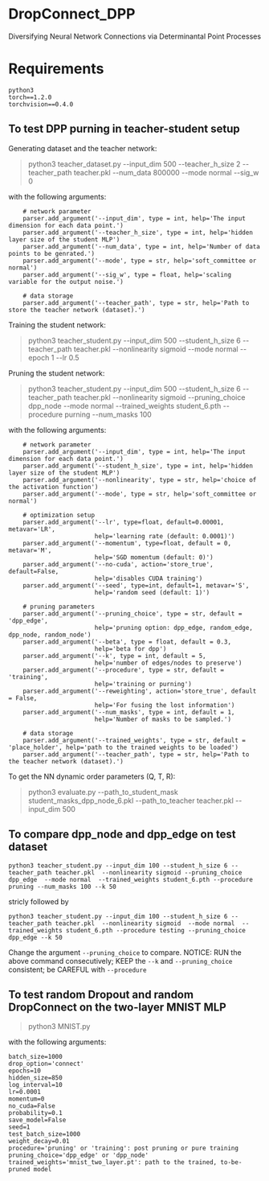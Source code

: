 # DropConnect_DPP
Diversifying Neural Network Connections via Determinantal Point Processes

# Requirements
```
python3
torch==1.2.0
torchvision==0.4.0
```

## To test DPP purning in teacher-student setup

Generating dataset and the teacher network:
>python3 teacher_dataset.py --input_dim 500 --teacher_h_size 2 --teacher_path teacher.pkl --num_data 800000 --mode normal  --sig_w 0

with the following arguments:
```
	# network parameter
	parser.add_argument('--input_dim', type = int, help='The input dimension for each data point.')
	parser.add_argument('--teacher_h_size', type = int, help='hidden layer size of the student MLP')
	parser.add_argument('--num_data', type = int, help='Number of data points to be genrated.')
	parser.add_argument('--mode', type = str, help='soft_committee or normal')
	parser.add_argument('--sig_w', type = float, help='scaling variable for the output noise.')

	# data storage
	parser.add_argument('--teacher_path', type = str, help='Path to store the teacher network (dataset).')
```

Training the student network:
>python3 teacher_student.py --input_dim 500 --student_h_size 6 --teacher_path teacher.pkl  --nonlinearity sigmoid  --mode normal  --epoch 1 --lr 0.5

Pruning the student network:
>python3 teacher_student.py --input_dim 500 --student_h_size 6 --teacher_path teacher.pkl  --nonlinearity sigmoid --pruning_choice dpp_node  --mode normal  --trained_weights student_6.pth --procedure purning --num_masks 100

with the following arguments:
```
	# network parameter
	parser.add_argument('--input_dim', type = int, help='The input dimension for each data point.')
	parser.add_argument('--student_h_size', type = int, help='hidden layer size of the student MLP')
	parser.add_argument('--nonlinearity', type = str, help='choice of the activation function')
	parser.add_argument('--mode', type = str, help='soft_committee or normal')

	# optimization setup
	parser.add_argument('--lr', type=float, default=0.00001, metavar='LR',
						help='learning rate (default: 0.0001)')
	parser.add_argument('--momentum', type=float, default = 0, metavar='M',
						help='SGD momentum (default: 0)')
	parser.add_argument('--no-cuda', action='store_true', default=False,
						help='disables CUDA training')
	parser.add_argument('--seed', type=int, default=1, metavar='S',
						help='random seed (default: 1)')

	# pruning parameters
	parser.add_argument('--pruning_choice', type = str, default = 'dpp_edge',
						help='pruning option: dpp_edge, random_edge, dpp_node, random_node')
	parser.add_argument('--beta', type = float, default = 0.3,
						help='beta for dpp')
	parser.add_argument('--k', type = int, default = 5,
						help='number of edges/nodes to preserve')
	parser.add_argument('--procedure', type = str, default = 'training',
						help='training or purning')
	parser.add_argument('--reweighting', action='store_true', default = False,
						help='For fusing the lost information')
	parser.add_argument('--num_masks', type = int, default = 1,
						help='Number of masks to be sampled.')

	# data storage
	parser.add_argument('--trained_weights', type = str, default = 'place_holder', help='path to the trained weights to be loaded')
	parser.add_argument('--teacher_path', type = str, help='Path to the teacher network (dataset).')
```

To get the NN dynamic order parameters (Q, T, R):
>python3 evaluate.py --path_to_student_mask student_masks_dpp_node_6.pkl --path_to_teacher teacher.pkl --input_dim 500

## To compare dpp_node and dpp_edge on test dataset

```
python3 teacher_student.py --input_dim 100 --student_h_size 6 --teacher_path teacher.pkl  --nonlinearity sigmoid --pruning_choice dpp_edge  --mode normal  --trained_weights student_6.pth --procedure pruning --num_masks 100 --k 50
```

stricly followed by

```
python3 teacher_student.py --input_dim 100 --student_h_size 6 --teacher_path teacher.pkl  --nonlinearity sigmoid  --mode normal  --trained_weights student_6.pth --procedure testing --pruning_choice dpp_edge --k 50
```

Change the argument `--pruning_choice` to compare.
NOTICE: RUN the above command consecutively; KEEP the `--k` and `--pruning_choice` consistent; be CAREFUL with `--procedure`

## To test random Dropout and random DropConnect on the two-layer MNIST MLP
>python3 MNIST.py

with the following arguments:
```
batch_size=1000
drop_option='connect'
epochs=10
hidden_size=850
log_interval=10
lr=0.0001
momentum=0
no_cuda=False
probability=0.1
save_model=False
seed=1
test_batch_size=1000
weight_decay=0.01
procedure='pruning' or 'training': post pruning or pure training
pruning_choice='dpp_edge' or 'dpp_node'
trained_weights='mnist_two_layer.pt': path to the trained, to-be-pruned model
```
